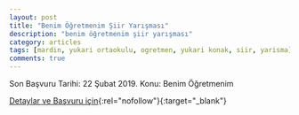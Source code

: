 ```yaml
---
layout: post
title: "Benim Öğretmenim Şiir Yarışması"
description: "benim öğretmenim şiir yarışması"
category: articles
tags: [mardin, yukari ortaokulu, ogretmen, yukari konak, siir, yarisma]
comments: true
---
```


Son Başvuru Tarihi: 22 Şubat 2019. 
Konu: Benim Öğretmenim

[Detaylar ve Başvuru için](https://www.guncel-egitim.org/benim-ogretmenin-siir-yarismasi/?utm_source=edebiyatyarismalari.com&utm_medium=affiliate){:rel="nofollow"}{:target="_blank"}